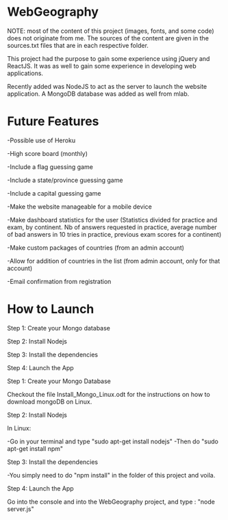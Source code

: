 # WebGeography

NOTE: most of the content of this project (images, fonts, and some code) does not originate from me. The sources of the content are given in the sources.txt files that are in each respective folder.

This project had the purpose to gain some experience using jQuery and ReactJS. It was as well to gain some experience in developing web applications.

Recently added was NodeJS to act as the server to launch the website application. A MongoDB database was added as well from mlab.

# Future Features

-Possible use of Heroku

-High score board (monthly)

-Include a flag guessing game

-Include a state/province guessing game

-Include a capital guessing game

-Make the website manageable for a mobile device

-Make dashboard statistics for the user (Statistics divided for practice and exam, by continent. Nb of answers requested in practice, average number of bad answers in 10 tries in practice, previous exam scores for a continent)

-Make custom packages of countries (from an admin account)

-Allow for addition of countries in the list (from admin account, only for that account)

-Email confirmation from registration

# How to Launch

Step 1: Create your Mongo database

Step 2: Install Nodejs

Step 3: Install the dependencies

Step 4: Launch the App


Step 1: Create your Mongo Database

Checkout the file Install_Mongo_Linux.odt for the instructions on how to download mongoDB on Linux.

Step 2: Install Nodejs

In Linux: 

-Go in your terminal and type "sudo apt-get install nodejs"
-Then do "sudo apt-get install npm"

Step 3: Install the dependencies

-You simply need to do "npm install" in the folder of this project and voila.

Step 4: Launch the App

Go into the console and into the WebGeography project, and type : "node server.js"


